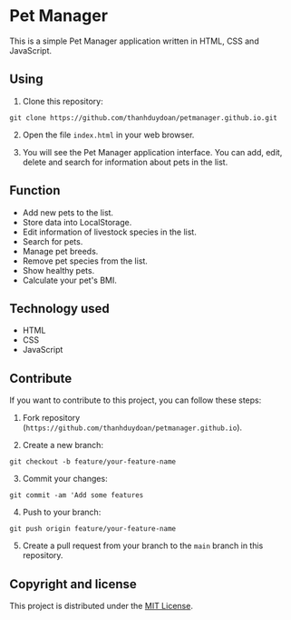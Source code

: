 # Pet Manager

This is a simple Pet Manager application written in HTML, CSS and JavaScript.

## Using

1. Clone this repository:

  `git clone https://github.com/thanhduydoan/petmanager.github.io.git`

2. Open the file `index.html` in your web browser.

3. You will see the Pet Manager application interface. You can add, edit, delete and search for information about pets in the list.

## Function

- Add new pets to the list.
- Store data into LocalStorage.
- Edit information of livestock species in the list.
- Search for pets.
- Manage pet breeds.
- Remove pet species from the list.
- Show healthy pets.
- Calculate your pet's BMI.

## Technology used

- HTML
- CSS
- JavaScript

## Contribute

If you want to contribute to this project, you can follow these steps:

1. Fork repository (`https://github.com/thanhduydoan/petmanager.github.io`).
   
2. Create a new branch:
   
`git checkout -b feature/your-feature-name`

3. Commit your changes:

`git commit -am 'Add some features`

4. Push to your branch:

`git push origin feature/your-feature-name`

5. Create a pull request from your branch to the `main` branch in this repository.

## Copyright and license

This project is distributed under the [MIT License](LICENSE).
